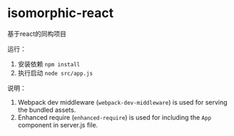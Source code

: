 # isomorphic-react

基于react的同构项目

运行：

1. 安装依赖 `npm install`
2. 执行启动 `node src/app.js`

说明：

1. Webpack dev middleware (`webpack-dev-middleware`) is used for serving the bundled assets.
2. Enhanced require (`enhanced-require`) is used for including the `App` component in server.js file.
